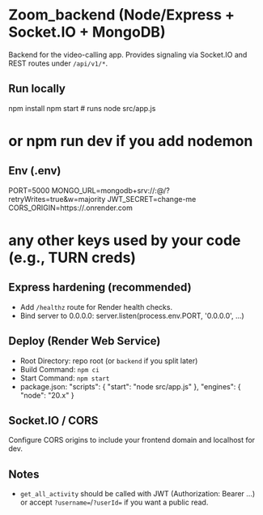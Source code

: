 # Zoom_backend (Node/Express + Socket.IO + MongoDB)

Backend for the video-calling app. Provides signaling via Socket.IO and REST routes under `/api/v1/*`.

## Run locally
npm install
npm start           # runs node src/app.js
# or npm run dev if you add nodemon

## Env (.env)
PORT=5000
MONGO_URL=mongodb+srv://<user>:<pass>@<cluster>/<db>?retryWrites=true&w=majority
JWT_SECRET=change-me
CORS_ORIGIN=https://<your-frontend>.onrender.com
# any other keys used by your code (e.g., TURN creds)

## Express hardening (recommended)
- Add `/healthz` route for Render health checks.
- Bind server to 0.0.0.0:
  server.listen(process.env.PORT, '0.0.0.0', ...)

## Deploy (Render Web Service)
- Root Directory: repo root (or `backend` if you split later)
- Build Command: `npm ci`
- Start Command: `npm start`
- package.json:
  "scripts": { "start": "node src/app.js" },
  "engines": { "node": "20.x" }

## Socket.IO / CORS
Configure CORS origins to include your frontend domain and localhost for dev.

## Notes
- `get_all_activity` should be called with JWT (Authorization: Bearer ...) or accept `?username=`/`?userId=` if you want a public read.
